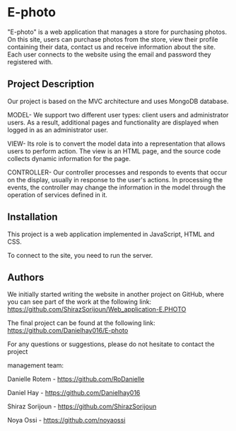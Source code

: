 # E-photo

"E-photo" is a web application that manages a store for purchasing photos.
On this site, users can purchase photos from the store, view their profile containing their data, contact us and receive information about the site.
Each user connects to the website using the email and password they registered with.


## Project Description
Our project is based on the MVC architecture and uses MongoDB database.


MODEL-
We support two different user types: client users and administrator users.
As a result, additional pages and functionality are displayed when logged in as an administrator user.


VIEW-
Its role is to convert the model data into a representation that allows users to perform action.
The view is an HTML page, and the source code collects dynamic information for the page.


CONTROLLER-
Our controller processes and responds to events that occur on the display, usually in response to the user's actions.
In processing the events, the controller may change the information in the model through the operation of services defined in it.

## Installation
This project is a web application implemented in JavaScript, HTML and CSS.

To connect to the site, you need to run the server.

## Authors
We initially started writing the website in another project on GitHub, where you can see part of the work at the following link:
https://github.com/ShirazSorijoun/Web_application-E.PHOTO

The final project can be found at the following link:
https://github.com/Danielhay016/E-photo


For any questions or suggestions, please do not hesitate to contact the project

management team:

Danielle Rotem - https://github.com/RoDanielle

Daniel Hay - https://github.com/Danielhay016

Shiraz Sorijoun - https://github.com/ShirazSorijoun

Noya Ossi - https://github.com/noyaossi
